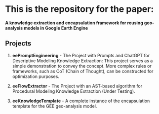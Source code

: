 # This is the repository for the paper:

**A knowledge extraction and encapsulation framework for reusing geo-analysis models in Google Earth Engine**

## Projects

1. **eePromptEngineering** - The Project with Prompts and ChatGPT for Descriptive Modeling Knowledge Extraction:
   This project serves as a simple demonstration to convey the concept. More complex rules or frameworks, such as CoT (Chain of Thought), can be constructed for optimization purposes.

2. **eeFlowExtractor** - The Project with an AST-based algorithm for Procedural Modeling Knowledge Extraction (Under Testing).

3. **eeKnowledgeTemplate** - A complete instance of the encapsulation template for the GEE geo-analysis model.
